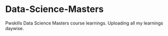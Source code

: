 # Data-Science-Masters
Pwskills Data Science Masters course learnings. Uploading all my learnings daywise.
